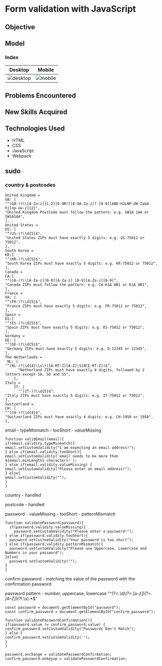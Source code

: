 # Form validation with JavaScript

## Objective

## Model

### Index

| Desktop      | Mobile      |
| ------------ | ----------- |
| ![desktop]() | ![mobile]() |

## Problems Encountered

## New Skills Acquired

## Technologies Used

- HTML
- CSS
- JavaScript
- Webpack

## sudo

### country & postcodes
```
United kingdom =
GB: [
"^(GB-)?\\[A-Za-z]{1,2}[0-9Rr][0-9A-Za-z]? [0-9][ABD-HJLNP-UW-Zabd-hjlnp-uw-z]{2}",
"United Kingdom PostCode must follow the pattern: e.g. SW1A 1AA or SW1A1AA",
],
United States =
US: [
"^(US-)?\\d{5}$",
"United States ZIPs must have exactly 5 digits: e.g. US-75012 or 75012",
],
South Korea =
KR:[
"^(KR-)?\\d{5}$",
"South Korea ZIPs must have exactly 5 digits: e.g. KR-75012 or 75012",
],
Canada =
CA:[
"^(CA-)?\\[A-Za-z][0-9][A-Za-z] [0-9][A-Za-z][0-9]",
"Canada ZIPs must follow the pattern: e.g. CA-K1A 0B1 or K1A 0B1",
],
France =
FR: [
"^(FR-)?\\d{5}$",
"France ZIPs must have exactly 5 digits: e.g. FR-75012 or 75012",
],  
Spain =
ES:[
"^(ES-)?\\d{5}$",
"Spain ZIPs must have exactly 5 digits: e.g. ES-75012 or 75012",
],
Germany =
DE: [
"^(DE-)?\\d{5}$",
"Germany ZIPs must have exactly 5 digits: e.g. D-12345 or 12345",
],
The Netherlands =  
 NL: [
"^(NL-)?\\d{4}\\s\*([A-RT-Z][A-Z]|S[BCE-RT-Z])$",
      "Netherland ZIPs must have exactly 4 digits, followed by 2 letters except SA, SD and SS",
    ],
Italy = 
    IT: [
      "^(IT-)?\\d{5}$",
"Italy ZIPs must have exactly 5 digits: e.g. IT-75012 or 75012",
],
Switzerland =
CH: [
"^(CH-)?\\d{4}$",
"Switzerland ZIPs must have exactly 4 digits: e.g. CH-1950 or 1950",
],
```
email - typeMismatch - tooShort - valueMissing
```
function validEmail(email){
if(email.validity.typeMismatch){
email.setCustomValidity("I am expecting an email address!");
} else if(email.validity.tooShort){
email.setCustomValidity(`email needs to be more than  ${email.minLength} characters!`);
} else if(email.validity.valueMissing) {
email.setCustomValidity("Please enter an email address!");
} else{
email.setCustomValidity("");
}
}
```
country - handled

postcode - handled

password - valueMissing - tooShort - patternMismatch
```
function validatePassword(password){
  if(password.validity.valueMissing){
    password.setCustomValidity("Please enter a password!");
} else if(password.validity.tooShort){
  password.setCustomValidity("Your password is too short");
} else if(password.validity.patternMismatch){
  password.setCustomValidity("Please use Uppercase, Lowercase and Numbers in your password");
}else{
  password.setCustomValidity("");
}
}
```
confirm password - matching the value of the password with the confirmation password

password pattern - number, uppercase, lowercase "^(?=._\d)(?=._[a-z])(?=._[A-Z])(?!._\s).\*$"
```
const password = document.getElementById("password");
const confirm_password = document.getElementById("confirm_password");

function validatePasswordConfirmation(){
if(password.value != confirm_password.value) {
confirm_password.setCustomValidity("Passwords Don't Match");
} else {
confirm_password.setCustomValidity('');
}
}

password.onchange = validatePasswordConfirmation;
confirm_password.onkeyup = validatePasswordConfirmation;
```